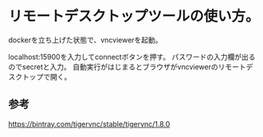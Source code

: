 # リモートデスクトップツールの使い方。

dockerを立ち上げた状態で、vncviewerを起動。

localhost:15900を入力してconnectボタンを押す。
パスワードの入力欄が出るのでsecretと入力。
自動実行がはじまるとブラウザがvncviewerのリモートデスクトップで開く。

## 参考

https://bintray.com/tigervnc/stable/tigervnc/1.8.0
